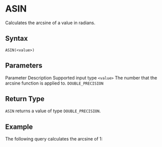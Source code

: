 # [](#asin)ASIN

Calculates the arcsine of a value in radians.

## [](#syntax)Syntax

```
ASIN(<value>)
```

## [](#parameters)Parameters

Parameter Description Supported input type `<value>` The number that the arcsine function is applied to. `DOUBLE_PRECISION`

## [](#return-type)Return Type

`ASIN` returns a value of type `DOUBLE_PRECISION`.

## [](#example)Example

The following query calculates the arcsine of 1: